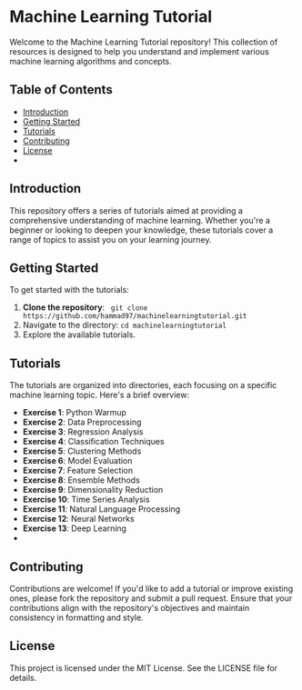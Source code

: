# Machine Learning Tutorial
Welcome to the Machine Learning Tutorial repository! This collection of resources is designed to help you understand and implement various machine learning algorithms and concepts.
## Table of Contents
- [Introduction](#introduction)
- [Getting Started](#getting-started)
- [Tutorials](#tutorials)
- [Contributing](#contributing)
- [License](#license)
- 
## Introduction
This repository offers a series of tutorials aimed at providing a comprehensive understanding of machine learning. Whether you're a beginner or looking to deepen your knowledge, these tutorials cover a range of topics to assist you on your learning journey.
## Getting Started
To get started with the tutorials:
1. **Clone the repository**:
   ``
   git clone https://github.com/hammad97/machinelearningtutorial.git``
2. Navigate to the directory:
  ``cd machinelearningtutorial``
3. Explore the available tutorials.
## Tutorials
The tutorials are organized into directories, each focusing on a specific machine learning topic. Here's a brief overview:

- **Exercise 1**: Python Warmup
- **Exercise 2**: Data Preprocessing
- **Exercise 3**: Regression Analysis
- **Exercise 4**: Classification Techniques
- **Exercise 5**: Clustering Methods
- **Exercise 6**: Model Evaluation
- **Exercise 7**: Feature Selection
- **Exercise 8**: Ensemble Methods
- **Exercise 9**: Dimensionality Reduction
- **Exercise 10**: Time Series Analysis
- **Exercise 11**: Natural Language Processing
- **Exercise 12**: Neural Networks
- **Exercise 13**: Deep Learning
- 
## Contributing
Contributions are welcome! If you'd like to add a tutorial or improve existing ones, please fork the repository and submit a pull request. Ensure that your contributions align with the repository's objectives and maintain consistency in formatting and style.
## License
This project is licensed under the MIT License. See the LICENSE file for details.
